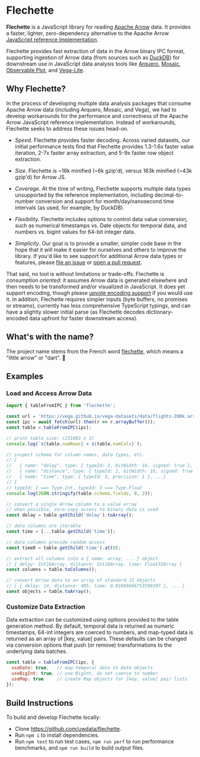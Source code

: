 # Flechette

**Flechette** is a JavaScript library for reading [Apache Arrow](https://arrow.apache.org/) data. It provides a faster, lighter, zero-dependency alternative to the Apache Arrow [JavaScript reference implementation](https://github.com/apache/arrow/tree/main/js).

Flechette provides fast extraction of data in the Arrow binary IPC format, supporting ingestion of Arrow data (from sources such as [DuckDB](https://duckdb.org/)) for downstream use in JavaScript data analysis tools like [Arquero](https://github.com/uwdata/arquero), [Mosaic](https://github.com/uwdata/mosaic), [Observable Plot](https://observablehq.com/plot/), and [Vega-Lite](https://vega.github.io/vega-lite/).

## Why Flechette?

In the process of developing multiple data analysis packages that consume Apache Arrow data (including Arquero, Mosaic, and Vega), we had to develop workarounds for the performance and correctness of the Apache Arrow JavaScript reference implementation. Instead of workarounds, Flechette seeks to address these issues head-on.

* _Speed_. Flechette provides faster decoding. Across varied datasets, our initial performance tests find that Flechette provides 1.3-1.6x faster value iteration, 2-7x faster array extraction, and 5-9x faster row object extraction.

* _Size_. Flechette is ~16k minified (~6k gzip'd), versus 163k minified (~43k gzip'd) for Arrow JS.

* _Coverage_. At the time of writing, Flechette supports multiple data types unsupported by the reference implementation, including decimal-to-number conversion and support for month/day/nanosecond time intervals (as used, for example, by DuckDB).

* _Flexibility_. Flechette includes options to control data value conversion, such as numerical timestamps vs. Date objects for temporal data, and numbers vs. bigint values for 64-bit integer data.

* _Simplicity_. Our goal is to provide a smaller, simpler code base in the hope that it will make it easier for ourselves and others to improve the library. If you'd like to see support for additional Arrow data types or features, please [file an issue](https://github.com/uwdata/flechette/issues) or [open a pull request](https://github.com/uwdata/flechette/pulls).

That said, no tool is without limitations or trade-offs. Flechette is *consumption oriented*: it assumes Arrow data is generated elsewhere and then needs to be transformed and/or visualized in JavaScript. It does yet support encoding, though please [upvote encoding support](https://github.com/uwdata/flechette/issues/1) if you would use it. In addition, Flechette requires simpler inputs (byte buffers, no promises or streams), currently has less comprehensive TypeScript typings, and can have a slightly slower initial parse (as Flechette decodes dictionary-encoded data upfront for faster downstream access).

## What's with the name?

The project name stems from the French word [fléchette](https://en.wikipedia.org/wiki/Flechette), which means a "little arrow" or "dart". 🎯

## Examples

### Load and Access Arrow Data

```js
import { tableFromIPC } from 'flechette';

const url = 'https://vega.github.io/vega-datasets/data/flights-200k.arrow';
const ipc = await fetch(url).then(r => r.arrayBuffer());
const table = tableFromIPC(ipc);

// print table size: (231083 x 3)
console.log(`${table.numRows} x ${table.numCols}`);

// inspect schema for column names, data types, etc.
// [
//   { name: "delay", type: { typeId: 2, bitWidth: 16, signed: true }, ...},
//   { name: "distance", type: { typeId: 2, bitWidth: 16, signed: true }, ...},
//   { name: "time", type: { typeId: 3, precision: 1 }, ...}
// ]
// typeId: 2 === Type.Int, typeId: 3 === Type.Float
console.log(JSON.stringify(table.schema.fields, 0, 2));

// convert a single Arrow column to a value array
// when possible, zero-copy access to binary data is used
const delay = table.getChild('delay').toArray();

// data columns are iterable
const time = [...table.getChild('time')];

// data columns provide random access
const time0 = table.getChild('time').at(0);

// extract all columns into a { name: array, ... } object
// { delay: Int16Array, distance: Int16Array, time: Float32Array }
const columns = table.toColumns();

// convert Arrow data to an array of standard JS objects
// [ { delay: 14, distance: 405, time: 0.01666666753590107 }, ... ]
const objects = table.toArray();
```

### Customize Data Extraction

Data extraction can be customized using options provided to the table generation method. By default, temporal data is returned as numeric timestamps, 64-int integers are coerced to numbers, and map-typed data is returned as an array of [key, value] pairs. These defaults can be changed via conversion options that push (or remove) transformations to the underlying data batches.

```js
const table = tableFromIPC(ipc, {
  useDate: true,   // map temporal data to Date objects
  useBigInt: true, // use BigInt, do not coerce to number
  useMap: true     // create Map objects for [key, value] pair lists
});
```

## Build Instructions

To build and develop Flechette locally:

- Clone https://github.com/uwdata/flechette.
- Run `npm i` to install dependencies.
- Run `npm test` to run test cases, `npm run perf` to run performance benchmarks, and `npm run build` to build output files.
